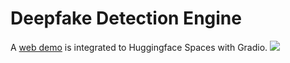 # Deepfake Detection Engine
A [web demo](https://huggingface.co/spaces/csabhay/deep-fake-detection) is integrated to Huggingface Spaces with Gradio.
![](https://github.com/csabhayy/DeFakeAlert/blob/master/deepfake.gif)
